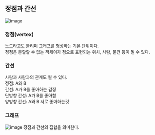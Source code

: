## 정점과 간선

![image](https://github.com/indextrown/algorithm/assets/69367698/9ac24125-f48b-4f69-a836-2b3a9dc78d4f)
### 정점(vertex)  
노드라고도 불리며 그래프를 형성하는 기본 단위이다.  
정점은 분할할 수 없는 객체이자 점으로 표현되는 위치, 사람, 물건 등이 될 수 있다. 

### 간선
사람과 사람과의 관계도 될 수 있다.  
정점: A와 B   
간선: A가 B를 좋아하는 감정    
단방향 간성: A가 B를 좋아함   
양방향 간선: A와 B 서로 좋아하는것   



### 그래프
![image](https://github.com/indextrown/algorithm/assets/69367698/cd356c83-09c9-4494-a1b4-ac2c743e1e86)
정점과 간선의 집합을 의미한다.  
